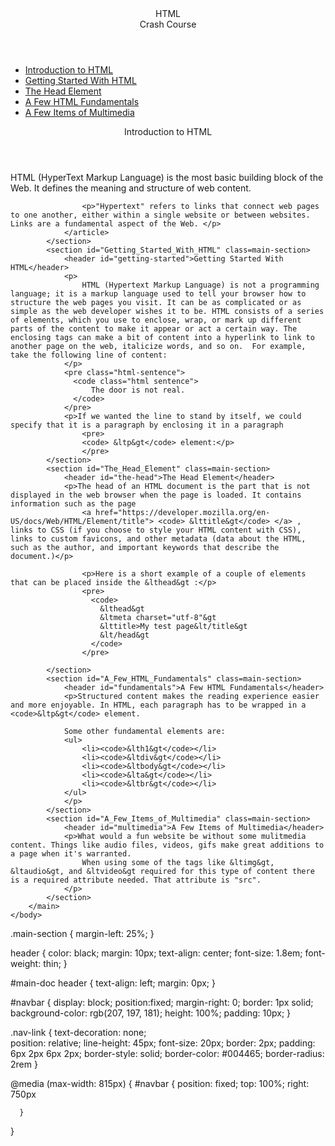 <!DOCTYPE html>
<html lang="en">
    <head>
        <meta charset="utf-8">
        <link href="TechDoc.css" rel="stylesheet" type="text/css">
        <link href="Documents/bootstrap/css/bootstrap-responsive.min.css" rel="stylesheet" type="text/css">
        <title name="Technical Documentation">
            Technical Documentation
        </title>
    </head>
    <div class="container">
    <nav id="navbar">
        <header>HTML<br> Crash Course</header>
        <ul>
            <li><a class="nav-link" href="#Introduction_to_HTML">Introduction to HTML</a></li>
            <li><a class="nav-link" href="#Getting_Started_With_HTML">Getting Started With HTML</a></li>
            <li><a class="nav-link" href="#The_Head_Element">The Head Element</a></li>
            <li><a class="nav-link" href="#A_Few_HTML_Fundamentals">A Few HTML Fundamentals</a></li>
            <li><a class="nav-link" href="#A_Few_Items_of_Multimedia">A Few Items of Multimedia</a></li>
        </ul>
    </nav>
    </div>
    <body>
        <main id="main-doc">
            <section id="Introduction_to_HTML" class=main-section>
                <header id="intro">Introduction to HTML</header>
                <article>
                    <p>HTML (HyperText Markup Language) is the most basic building block of the Web. It defines the meaning and structure of web content.</p> 

                    <p>"Hypertext" refers to links that connect web pages to one another, either within a single website or between websites. Links are a fundamental aspect of the Web. </p>
                </article>
            </section>
            <section id="Getting_Started_With_HTML" class=main-section>
                <header id="getting-started">Getting Started With HTML</header>
                <p>
                    HTML (Hypertext Markup Language) is not a programming language; it is a markup language used to tell your browser how to structure the web pages you visit. It can be as complicated or as simple as the web developer wishes it to be. HTML consists of a series of elements, which you use to enclose, wrap, or mark up different parts of the content to make it appear or act a certain way. The enclosing tags can make a bit of content into a hyperlink to link to another page on the web, italicize words, and so on.  For example, take the following line of content:
                </p>
                <pre class="html-sentence">
                  <code class="html sentence">
                      The door is not real.
                  </code>
                </pre>
                <p>If we wanted the line to stand by itself, we could specify that it is a paragraph by enclosing it in a paragraph 
                    <pre>
                    <code> &ltp&gt</code> element:</p>
                    </pre>
            </section>
            <section id="The_Head_Element" class=main-section>
                <header id="the-head">The Head Element</header>
                <p>The head of an HTML document is the part that is not displayed in the web browser when the page is loaded. It contains information such as the page 
                    <a href="https://developer.mozilla.org/en-US/docs/Web/HTML/Element/title"> <code> &lttitle&gt</code> </a> , links to CSS (if you choose to style your HTML content with CSS), links to custom favicons, and other metadata (data about the HTML, such as the author, and important keywords that describe the document.)</p>

                    <p>Here is a short example of a couple of elements that can be placed inside the &lthead&gt :</p>
                    <pre>
                      <code>
                        &lthead&gt
                        &ltmeta charset="utf-8"&gt
                        &lttitle>My test page&lt/title&gt
                        &lt/head&gt
                      </code>
                    </pre>
                    
            </section>
            <section id="A_Few_HTML_Fundamentals" class=main-section>
                <header id="fundamentals">A Few HTML Fundamentals</header>
                <p>Structured content makes the reading experience easier and more enjoyable. In HTML, each paragraph has to be wrapped in a <code>&ltp&gt</code> element. 
                
                Some other fundamental elements are:
                <ul>
                    <li><code>&lth1&gt</code></li>
                    <li><code>&ltdiv&gt</code></li>
                    <li><code>&ltbody&gt</code></li>
                    <li><code>&lta&gt</code></li>
                    <li><code>&ltbr&gt</code></li>
                </ul>    
                </p>
            </section>
            <section id="A_Few_Items_of_Multimedia" class=main-section>
                <header id="multimedia">A Few Items of Multimedia</header>
                <p>What would a fun website be without some mulitmedia content. Things like audio files, videos, gifs make great additions to a page when it's warranted.
                    When using some of the tags like &ltimg&gt, &ltaudio&gt, and &ltvideo&gt required for this type of content there is a required attribute needed. That attribute is "src". 
                </p>
            </section>
        </main>
    </body>
</html>

.main-section {
    margin-left: 25%;
}

header {
    color: black;
    margin: 10px;
    text-align: center;
    font-size: 1.8em;
    font-weight: thin;
}

#main-doc header {
    text-align: left;
    margin: 0px;
  }

#navbar { 
      display: block; 
      position:fixed;
      margin-right: 0;
      border: 1px solid;
      background-color: rgb(207, 197, 181);
      height: 100%;
      padding: 10px;
  }

  .nav-link {
    text-decoration: none;    
    position: relative;
    line-height: 45px;
    font-size: 20px;
    border: 2px;
    padding: 6px 2px 6px 2px;
    border-style: solid;
    border-color: #004465;
    border-radius: 2rem
  } 

  @media  (max-width: 815px) {
      #navbar {
          position: fixed;
          top: 100%;
          right: 750px
          
      }
  }
